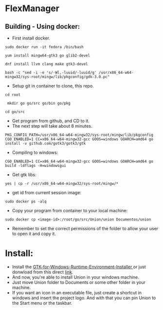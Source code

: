 # FlexManager



## Building - Using docker:
* First install docker.
```
sudo docker run -it fedora /bin/bash
```

```
yum install mingw64-gtk3 go glib2-devel
```

```
dnf install llvm clang make gtk3-devel
```

```
bash -c "sed -i -e 's/-Wl,-luuid/-luuid/g' /usr/x86_64-w64-mingw32/sys-root/mingw/lib/pkgconfig/gdk-3.0.pc"
```
* Setup git in container to clone, this repo.

```
cd root
```

```
 mkdir go go/src go/bin go/pkg
```

```
cd go/src
```
* Get program from github, and CD to it.
* The next step will take about 8 minutes. 
```
PKG_CONFIG_PATH=/usr/x86_64-w64-mingw32/sys-root/mingw/lib/pkgconfig CGO_ENABLED=1 CC=x86_64-w64-mingw32-gcc GOOS=windows GOARCH=amd64 go install -v github.com/gotk3/gotk3/gtk
```

* Compiling to windows:
```
CGO_ENABLED=1 CC=x86_64-w64-mingw32-gcc GOOS=windows GOARCH=amd64 go build -ldflags -H=windowsgui
```
* Get gtk libs:
```
yes | cp -r /usr/x86_64-w64-mingw32/sys-root/mingw/*
```
* get id from current session image:
```
sudo docker ps -alq
```
* Copy your program from container to your local machine:
```
sudo docker cp <image-id>:/root/go/src/Union/union Documentos/union
```
* Remember to set the correct permissions of the folder to allow your user to open it and copy it. 

# Install:
* Install the [
GTK-for-Windows-Runtime-Environment-Installer ](https://github.com/tschoonj/GTK-for-Windows-Runtime-Environment-Installer) or just donwload from this direct [link](https://drive.google.com/file/d/1Gyi5yugTFvHv6NLX9WBJHsQ1f9PpMZZX/view?usp=sharing).
* And now, you're able to install Union in your windows machine.
* Just move Union folder to Documents or some other folder in your machine.
* If you want an icon in an executable file, just create a shortcut in windows and insert the project logo. And with that you can pin Union to the Start menu or the taskbar.
